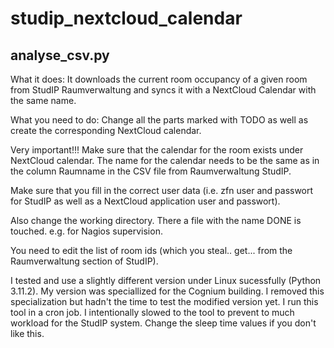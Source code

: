 # studip_nextcloud_calendar

## analyse_csv.py

What it does: It downloads the current room occupancy of a given room from StudIP Raumverwaltung and syncs it with a NextCloud Calendar with the same name. 

What you need to do: Change all the parts marked with TODO as well as create the corresponding NextCloud calendar.

  Very important!!! Make sure that the calendar for the room exists under NextCloud calendar. The name for the calendar needs to be the same as in the column Raumname in the CSV file from Raumverwaltung StudIP. 

  Make sure that you fill in the correct user data (i.e. zfn user and passwort for StudIP as well as a NextCloud application user and passwort). 

  Also change the working directory. There a file with the name DONE is touched. e.g. for Nagios supervision.

  You need to edit the list of room ids (which you steal.. get... from the Raumverwaltung section of StudIP). 

I tested and use a slightly different version under Linux sucessfully (Python 3.11.2). My version was speciallized for the Cognium building. I removed this specialization but hadn't the time to test the modified version yet. I run this tool in a cron job. I intentionally slowed to the tool to prevent to much workload for the StudIP system. Change the sleep time values if you don't like this. 




